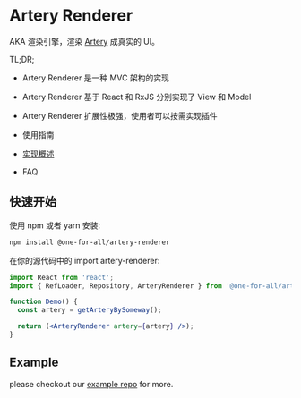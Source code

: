 # Artery Renderer

AKA 渲染引擎，渲染 [Artery](https://github.com/quanxiang-cloud/one-for-all/tree/main/packages/artery) 成真实的 UI。

TL;DR;

- Artery Renderer 是一种 MVC 架构的实现
- Artery Renderer 基于 React 和 RxJS 分别实现了 View 和 Model
- Artery Renderer 扩展性极强，使用者可以按需实现插件

- 使用指南
- [实现概述](./how-artery-renderer-works.md)
- FAQ

## 快速开始

使用 npm 或者 yarn 安装:

```bash
npm install @one-for-all/artery-renderer
```

在你的源代码中的 import artery-renderer:

```jsx
import React from 'react';
import { RefLoader, Repository, ArteryRenderer } from '@one-for-all/artery-renderer';

function Demo() {
  const artery = getArteryBySomeway();

  return (<ArteryRenderer artery={artery} />);
}

```

## Example

please checkout our [example repo](https://github.com/quanxiang-cloud/one-for-all/tree/main/packages/example) for more.

